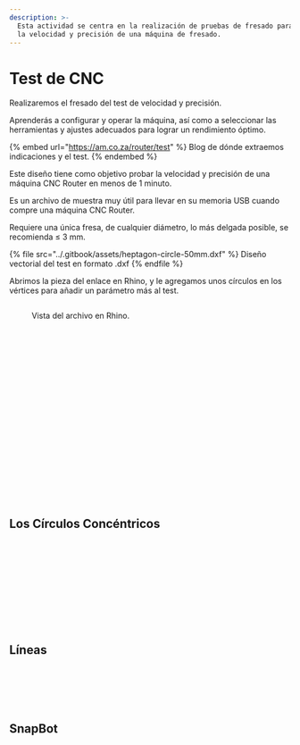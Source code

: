 ```yaml
---
description: >-
  Esta actividad se centra en la realización de pruebas de fresado para evaluar
  la velocidad y precisión de una máquina de fresado.
---
```


# Test de CNC

Realizaremos el fresado del test de velocidad y precisión.

Aprenderás a configurar y operar la máquina, así como a seleccionar las herramientas y ajustes adecuados para lograr un rendimiento óptimo.

{% embed url="https://am.co.za/router/test" %}
Blog de dónde extraemos indicaciones y el test.
{% endembed %}

Este diseño tiene como objetivo probar la velocidad y precisión de una máquina CNC Router en menos de 1 minuto.&#x20;

Es un archivo de muestra muy útil para llevar en su memoria USB cuando compre una máquina CNC Router.&#x20;

Requiere una única fresa, de cualquier diámetro, lo más delgada posible, se recomienda ≤ 3 mm.

{% file src="../.gitbook/assets/heptagon-circle-50mm.dxf" %}
Diseño vectorial del test en formato .dxf
{% endfile %}

Abrimos la pieza del enlace en Rhino, y le agregamos unos círculos en los vértices para añadir un parámetro más al test.

<figure><img src="../.gitbook/assets/image (12) (1) (1) (1).png" alt=""><figcaption><p>Vista del archivo en Rhino.</p></figcaption></figure>



<figure><img src="../.gitbook/assets/image (1) (1) (1) (1) (1) (2) (1).png" alt=""><figcaption></figcaption></figure>

<figure><img src="../.gitbook/assets/image (2) (1) (1) (1) (1) (2) (1).png" alt=""><figcaption></figcaption></figure>

<figure><img src="../.gitbook/assets/imagen_2023-11-11_023157794.png" alt=""><figcaption></figcaption></figure>

<div>

<figure><img src="../.gitbook/assets/imagen_2023-11-11_023843836.png" alt=""><figcaption></figcaption></figure>

 

<figure><img src="../.gitbook/assets/imagen_2023-11-11_023856052.png" alt=""><figcaption></figcaption></figure>

</div>

<figure><img src="../.gitbook/assets/imagen_2023-11-11_023920983.png" alt=""><figcaption></figcaption></figure>

<div>

<figure><img src="../.gitbook/assets/imagen_2023-11-11_024008542.png" alt=""><figcaption></figcaption></figure>

 

<figure><img src="../.gitbook/assets/imagen_2023-11-11_024020692.png" alt=""><figcaption></figcaption></figure>

</div>

<figure><img src="../.gitbook/assets/imagen_2023-11-11_024035794.png" alt=""><figcaption></figcaption></figure>

<div>

<figure><img src="../.gitbook/assets/imagen_2023-11-11_024052349.png" alt=""><figcaption></figcaption></figure>

 

<figure><img src="../.gitbook/assets/imagen_2023-11-11_024103469.png" alt=""><figcaption></figcaption></figure>

</div>

<div>

<figure><img src="../.gitbook/assets/imagen_2023-11-11_024134469.png" alt=""><figcaption></figcaption></figure>

 

<figure><img src="../.gitbook/assets/imagen_2023-11-11_024155899.png" alt=""><figcaption></figcaption></figure>

</div>

<figure><img src="../.gitbook/assets/imagen_2023-11-11_024209716.png" alt=""><figcaption></figcaption></figure>

<div>

<figure><img src="../.gitbook/assets/imagen_2023-11-11_024228091.png" alt=""><figcaption></figcaption></figure>

 

<figure><img src="../.gitbook/assets/imagen_2023-11-11_024243380.png" alt=""><figcaption></figcaption></figure>

</div>

<figure><img src="../.gitbook/assets/imagen_2023-11-11_024255898.png" alt=""><figcaption></figcaption></figure>

<div>

<figure><img src="../.gitbook/assets/imagen_2023-11-11_024309179.png" alt=""><figcaption></figcaption></figure>

 

<figure><img src="../.gitbook/assets/imagen_2023-11-11_024322303.png" alt=""><figcaption></figcaption></figure>

</div>



<figure><img src="../.gitbook/assets/imagen_2023-11-11_024338598.png" alt=""><figcaption></figcaption></figure>

<figure><img src="../.gitbook/assets/imagen_2023-11-11_024538661.png" alt=""><figcaption></figcaption></figure>

<div>

<figure><img src="../.gitbook/assets/imagen_2023-11-11_024553118.png" alt=""><figcaption></figcaption></figure>

 

<figure><img src="../.gitbook/assets/imagen_2023-11-11_024604503.png" alt=""><figcaption></figcaption></figure>

</div>

## Los Círculos Concéntricos

<figure><img src="../.gitbook/assets/imagen_2023-11-11_024645118.png" alt=""><figcaption></figcaption></figure>

<figure><img src="../.gitbook/assets/imagen_2023-11-11_024657355.png" alt=""><figcaption></figcaption></figure>

<figure><img src="../.gitbook/assets/imagen_2023-11-11_024710338.png" alt=""><figcaption></figcaption></figure>

<figure><img src="../.gitbook/assets/imagen_2023-11-11_024722686.png" alt=""><figcaption></figcaption></figure>

<figure><img src="../.gitbook/assets/imagen_2023-11-11_024735506.png" alt=""><figcaption></figcaption></figure>

<figure><img src="../.gitbook/assets/imagen_2023-11-11_024749118.png" alt=""><figcaption></figcaption></figure>

<figure><img src="../.gitbook/assets/imagen_2023-11-11_024806333.png" alt=""><figcaption></figcaption></figure>

<figure><img src="../.gitbook/assets/imagen_2023-11-11_024848087.png" alt=""><figcaption></figcaption></figure>

<figure><img src="../.gitbook/assets/imagen_2023-11-11_024901686.png" alt=""><figcaption></figcaption></figure>

<figure><img src="../.gitbook/assets/imagen_2023-11-11_024917263.png" alt=""><figcaption></figcaption></figure>

<figure><img src="../.gitbook/assets/imagen_2023-11-11_024929843.png" alt=""><figcaption></figcaption></figure>

<figure><img src="../.gitbook/assets/imagen_2023-11-11_024944207.png" alt=""><figcaption></figcaption></figure>

## Líneas

<figure><img src="../.gitbook/assets/imagen_2023-11-11_025100600.png" alt=""><figcaption></figcaption></figure>

<figure><img src="../.gitbook/assets/imagen_2023-11-11_025026961.png" alt=""><figcaption></figcaption></figure>

<figure><img src="../.gitbook/assets/imagen_2023-11-11_025120139.png" alt=""><figcaption></figcaption></figure>

<div>

<figure><img src="../.gitbook/assets/imagen_2023-11-11_025146399.png" alt=""><figcaption></figcaption></figure>

 

<figure><img src="../.gitbook/assets/imagen_2023-11-11_025204956.png" alt=""><figcaption></figcaption></figure>

</div>

<figure><img src="../.gitbook/assets/imagen_2023-11-11_025311771.png" alt=""><figcaption></figcaption></figure>

## SnapBot

<div>

<figure><img src="../.gitbook/assets/imagen_2023-11-11_025425352.png" alt=""><figcaption></figcaption></figure>

 

<figure><img src="../.gitbook/assets/imagen_2023-11-11_025445797.png" alt=""><figcaption></figcaption></figure>

</div>

<figure><img src="../.gitbook/assets/imagen_2023-11-11_025504109.png" alt=""><figcaption></figcaption></figure>



<figure><img src="../.gitbook/assets/imagen_2023-11-11_025533494.png" alt=""><figcaption></figcaption></figure>

